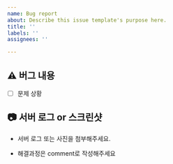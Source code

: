 ```yaml
---
name: Bug report
about: Describe this issue template's purpose here.
title: ''
labels: ''
assignees: ''

---
```


## ⚠ 버그 내용
- [ ] 문제 상황

## 📷 서버 로그 or 스크린샷
- 서버 로그 또는 사진을 첨부해주세요.

- 해결과정은 comment로 작성해주세요
